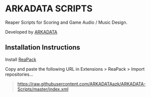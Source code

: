 # ARKADATA SCRIPTS

Reaper Scripts for Scoring and Game Audio / Music Design.

Developed by [ARKADATA](https://arkadata.com/)

## Installation Instructions

Install [ReaPack](https://reapack.com)

Copy and paste the following URL in Extensions > ReaPack > Import repositories...
> https://raw.githubusercontent.com/ARKADATAazk/ARKADATA-Scripts/master/index.xml